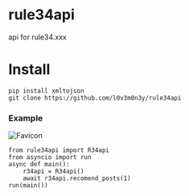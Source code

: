 # rule34api
api for rule34.xxx
# Install
```
pip install xmltojson
git clone https://github.com/l0v3m0n3y/rule34api
```

### Example

<img src="https://rule34.xxx/favicon.ico" alt="Favicon">

```python3
from rule34api import R34api
from asyncio import run
async def main():
    r34api = R34api()
    await r34api.recomend_posts(1)
run(main())
```
</img>
